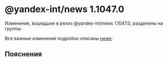 # @yandex-int/news 1.1047.0

<!-- ЧЕЛОВЕЧЕСКОЕ ВСТУПЛЕНИЕ -->

Изменения, вошедшие в релиз @yandex-int/news 1.1047.0, разделены на группы:

Все важные изменения подробно описаны [ниже](#Пояснения).

## Пояснения

